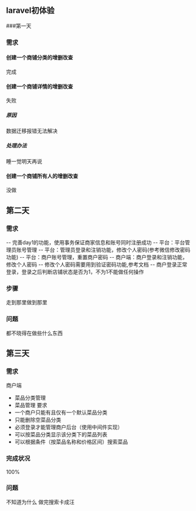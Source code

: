 ## laravel初体验
###第一天
### 需求
#### 创建一个商铺分类的增删改查
完成
#### 创建一个商铺详情的增删改查
失败
##### 原因
数据迁移报错无法解决
##### 处理办法
睡一觉明天再说
#### 创建一个商铺所有人的增删改查
没做
## 第二天
### 需求
-- 完善day1的功能，使用事务保证商家信息和账号同时注册成功
-- 平台：平台管理员账号管理
-- 平台：管理员登录和注销功能，修改个人密码(参考微信修改密码功能)
-- 平台：商户账号管理，重置商户密码
-- 商户端：商户登录和注销功能，修改个人密码
-- 修改个人密码需要用到验证密码功能,参考文档
-- 商户登录正常登录，登录之后判断店铺状态是否为1，不为1不能做任何操作
### 步骤
走到那里做到那里
### 问题
都不晓得在做些什么东西 
## 第三天
### 需求
商户端 
- 菜品分类管理 
- 菜品管理 
要求 
- 一个商户只能有且仅有一个默认菜品分类 
- 只能删除空菜品分类 
- 必须登录才能管理商户后台（使用中间件实现） 
- 可以按菜品分类显示该分类下的菜品列表 
- 可以根据条件（按菜品名称和价格区间）搜索菜品
### 完成状况
100%
### 问题
不知道为什么 做完搜索卡成汪
